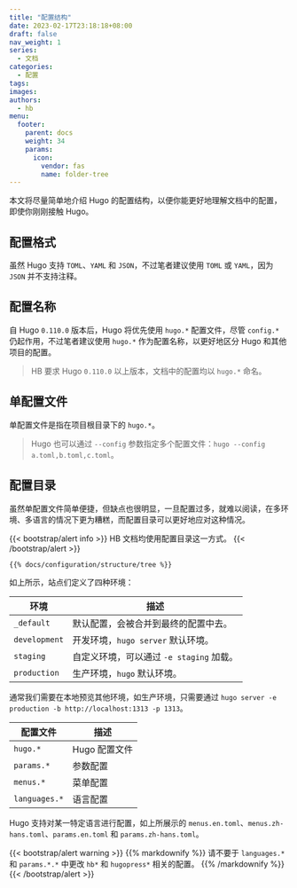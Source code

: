 ```yaml
---
title: "配置结构"
date: 2023-02-17T23:18:18+08:00
draft: false
nav_weight: 1
series:
  - 文档
categories:
  - 配置
tags:
images:
authors:
  - hb
menu:
  footer:
    parent: docs
    weight: 34
    params:
      icon:
        vendor: fas
        name: folder-tree
---
```


本文将尽量简单地介绍 Hugo 的配置结构，以便你能更好地理解文档中的配置，即使你刚刚接触 Hugo。

<!--more-->

## 配置格式

虽然 Hugo 支持 `TOML`、`YAML` 和 `JSON`，不过笔者建议使用 `TOML` 或 `YAML`，因为 `JSON` 并不支持注释。

## 配置名称

自 Hugo `0.110.0` 版本后，Hugo 将优先使用 `hugo.*` 配置文件，尽管 `config.*` 仍起作用，不过笔者建议使用 `hugo.*` 作为配置名称，以更好地区分 Hugo 和其他项目的配置。

> HB 要求 Hugo `0.110.0` 以上版本，文档中的配置均以 `hugo.*` 命名。

## 单配置文件

单配置文件是指在项目根目录下的 `hugo.*`。

> Hugo 也可以通过 `--config` 参数指定多个配置文件：`hugo --config a.toml,b.toml,c.toml`。

## 配置目录

虽然单配置文件简单便捷，但缺点也很明显，一旦配置过多，就难以阅读，在多环境、多语言的情况下更为糟糕，而配置目录可以更好地应对这种情况。

{{< bootstrap/alert info >}}
HB 文档均使用配置目录这一方式。
{{< /bootstrap/alert >}}

```sh
{{% docs/configuration/structure/tree %}}
```

如上所示，站点们定义了四种环境：

| 环境          | 描述                                     |
| ------------- | ---------------------------------------- |
| `_default`    | 默认配置，会被合并到最终的配置中去。     |
| `development` | 开发环境，`hugo server` 默认环境。       |
| `staging`     | 自定义环境，可以通过 `-e staging` 加载。 |
| `production`  | 生产环境，`hugo` 默认环境。              |

通常我们需要在本地预览其他环境，如生产环境，只需要通过 `hugo server -e production -b http://localhost:1313 -p 1313`。

| 配置文件      | 描述          |
| ------------- | ------------- |
| `hugo.*`      | Hugo 配置文件 |
| `params.*`    | 参数配置      |
| `menus.*`     | 菜单配置      |
| `languages.*` | 语言配置      |

Hugo 支持对某一特定语言进行配置，如上所展示的 `menus.en.toml`、`menus.zh-hans.toml`、`params.en.toml` 和 `params.zh-hans.toml`。

{{< bootstrap/alert warning >}}
{{% markdownify %}}
请不要于 `languages.*` 和 `params.*.*` 中更改 `hb*` 和 `hugopress*` 相关的配置。
{{% /markdownify %}}
{{< /bootstrap/alert >}}
